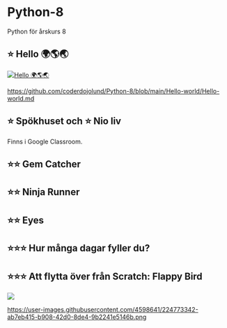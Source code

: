 # Python-8
Python för årskurs 8

## ⭐ Hello 🌍🌎🌏 
[![Hello 🌍🌎🌏](https://user-images.githubusercontent.com/4598641/225109246-7ddecc59-4ac9-4b3d-91a8-9f393704e4f3.png)](https://github.com/coderdojolund/Python-8/blob/main/Hello-world/Hello-world.md)

https://github.com/coderdojolund/Python-8/blob/main/Hello-world/Hello-world.md

## ⭐ Spökhuset och ⭐ Nio liv

Finns i Google Classroom.

## ⭐⭐ Gem Catcher

## ⭐⭐ Ninja Runner

## ⭐⭐ Eyes

## ⭐⭐⭐ Hur många dagar fyller du?

## ⭐⭐⭐ Att flytta över från Scratch: Flappy Bird
[![](https://pygame-zero.readthedocs.io/en/stable/_images/flappybird-top-start.png)](https://github.com/coderdojolund/Python-8/blob/main/Migrating-from-Scratch/migrating-from-Scratch.md)

https://user-images.githubusercontent.com/4598641/224773342-ab7eb415-b908-42d0-8de4-9b2241e5146b.png
